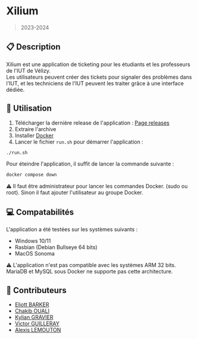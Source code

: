 # Xilium

> 2023-2024

## 📋 Description

Xilium est une application de ticketing pour les étudiants et les professeurs de l'IUT de Vélizy.  
Les utilisateurs peuvent créer des tickets pour signaler des problèmes dans l'IUT, et les techniciens de l'IUT peuvent les traiter grâce à une interface dédiée.  

## 🔧 Utilisation

1. Télécharger la dernière release de l'application : [Page releases](https://github.com/Eliott-B/Xilium/releases)
2. Extraire l'archive
3. Installer [Docker](https://docs.docker.com/get-docker/)
4. Lancer le fichier `run.sh` pour démarrer l'application :
```bash
./run.sh
```

Pour éteindre l'application, il suffit de lancer la commande suivante :
```bash
docker compose down
```

⚠️ Il faut être administrateur pour lancer les commandes Docker. (sudo ou root). Sinon il faut ajouter l'utilisateur au groupe Docker.  

## 💻 Compatabilités

L'application a été testées sur les systèmes suivants :
- Windows 10/11
- Rasbian (Debian Bullseye 64 bits)
- MacOS Sonoma

⚠️ L'application n'est pas compatible avec les systèmes ARM 32 bits. MariaDB et MySQL sous Docker ne supporte pas cette architecture.

## 🤝 Contributeurs

- [Eliott BARKER](https://github.com/Eliott-B)
- [Chakib OUALI](https://github.com/444chak)
- [Kylian GRAVIER](https://github.com/SaAxok)
- [Victor GUILLERAY](https://github.com/Neifko)
- [Alexis LEMOUTON](https://github.com/Junior78180)

